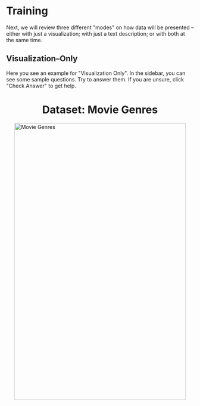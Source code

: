 # Training

Next, we will review three different "modes" on how data will be presented – either with just a visualization; with just a text description; or with both at the same time. 

## Visualization–Only

Here you see an example for "Visualization Only". In the sidebar, you can see some sample questions. Try to answer them. If you are unsure, click "Check Answer" to get help.

<!DOCTYPE html>
<html>
<head>
    <style>
        .image-container {
            display: flex;
            justify-content: center;
        }
    </style>
</head>
<body>

<h1 style="text-align: center;">Dataset: Movie Genres</h1>

<div class="image-container">
    <img src="./assets/T.png" alt="Movie Genres" width="460" height="745"/>
</div>

</body>
</html>